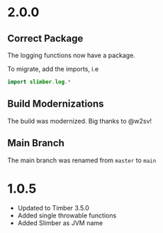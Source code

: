 # 2.0.0

## Correct Package

The logging functions now have a package.

To migrate, add the imports, i.e

```kotlin
import slimber.log.*
```

## Build Modernizations

The build was modernized. Big thanks to @w2sv!

## Main Branch

The main branch was renamed from `master` to `main`

# 1.0.5

* Updated to Timber 3.5.0
* Added single throwable functions
* Added Slimber as JVM name

